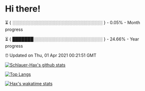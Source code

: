 # Hi there!

⏳ { ░░░░░░░░░░░░░░░░░░░░░░░░░░░░░░ } - 0.05% - Month progress

⏳ { ███████░░░░░░░░░░░░░░░░░░░░░░░ } - 24.66% - Year progress

⏰ Updated on Thu, 01 Apr 2021 00:21:51 GMT


[![Schlauer-Hax's github stats](https://github-readme-stats.vercel.app/api?username=Schlauer-Hax&show_icons=true&theme=dark&count_private=true)](https://github.com/Schlauer-Hax)


[![Top Langs](https://github-readme-stats.vercel.app/api/top-langs/?username=Schlauer-Hax&layout=compact&theme=dark)](https://github.com/Schlauer-Hax?tab=repositories)


[![Hax's wakatime stats](https://github-readme-stats.vercel.app/api/wakatime?username=Hax&theme=dark)](https://wakatime.com/@Hax)

